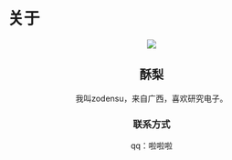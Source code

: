 # 关于
<center><img src="https://zodensu.github.io/avatar.jpg"></img></center>
<center><h2>酥梨</h2></center>
<center>
我叫zodensu，来自广西，喜欢研究电子。
<h3>联系方式</h3>
qq：啦啦啦<br />
</center>